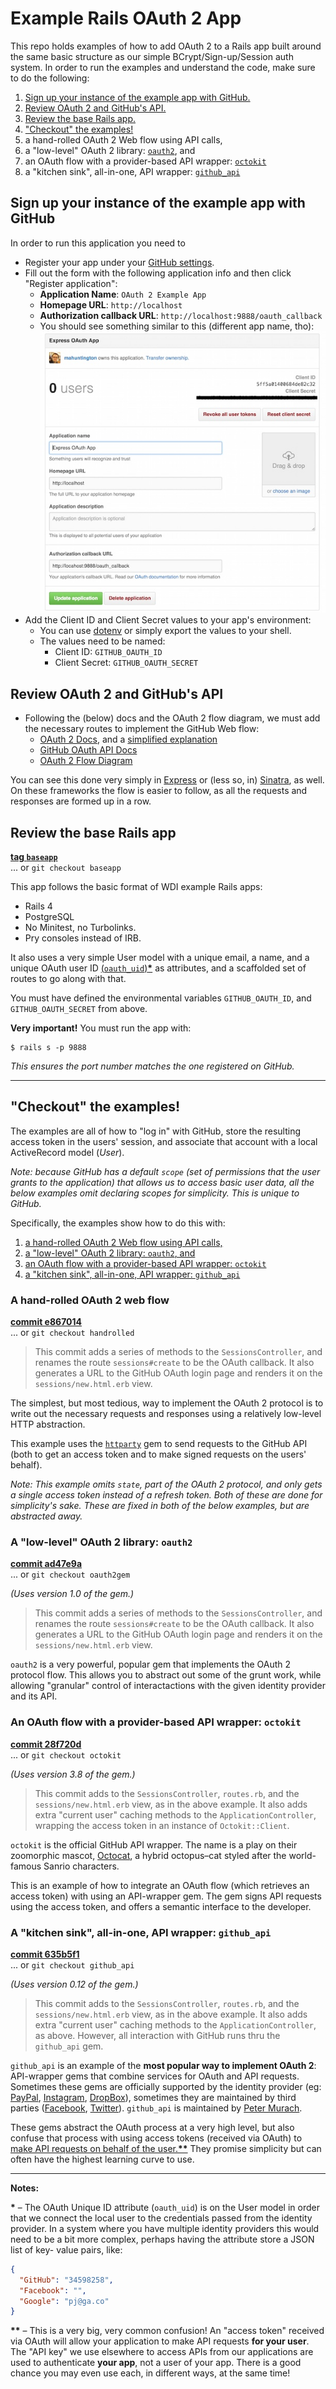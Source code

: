 # Example Rails OAuth 2 App

This repo holds examples of how to add OAuth 2 to a Rails app built around the 
same basic structure as our simple BCrypt/Sign-up/Session auth system. In order
to run the examples and understand the code, make sure to do the following:

1. [Sign up your instance of the example app with GitHub.][s1]
1. [Review OAuth 2 and GitHub's API.][s2]
1. [Review the base Rails app.][s3]
1. ["Checkout" the examples!][ex]
  1. a hand-rolled OAuth 2 Web flow using API calls,
  1. a "low-level" OAuth 2 library: [`oauth2`][oauth2], and
  1. an OAuth flow with a provider-based API wrapper: [`octokit`][octokit]
  1. a "kitchen sink", all-in-one, API wrapper: [`github_api`][github_api]

## Sign up your instance of the example app with GitHub

In order to run this application you need to 

- Register your app under your [GitHub settings][settings].
- Fill out the form with the following application info and then click
  "Register application":
    - **Application Name**: `OAuth 2 Example App`
    - **Homepage URL**: `http://localhost`
    - **Authorization callback URL**: `http://localhost:9888/oauth_callback`
  - You should see something similar to this (different app name, tho):
  ![an image of a finished form](registration.jpg)
- Add the Client ID and Client Secret values to your app's environment:
  - You can use [dotenv][dotenv] or simply export
    the values to your shell.
  - The values need to be named:
    - Client ID: `GITHUB_OAUTH_ID`
    - Client Secret: `GITHUB_OAUTH_SECRET`

## Review OAuth 2 and GitHub's API

- Following the (below) docs and the OAuth 2 flow diagram, we must add the 
  necessary routes to implement the GitHub Web flow:
  - [OAuth 2 Docs][oauth-docs], and a [simplified explanation][simple-docs]
  - [GitHub OAuth API Docs][github_docs]
  - [OAuth 2 Flow Diagram](oauth2-flow.jpg)

You can see this done very simply in [Express][exp-ex] or (less so, in) 
[Sinatra][sin-ex], as well. On these frameworks the flow is easier to follow, 
as all the requests and responses are formed up in a row.

## Review the base Rails app

**[tag `baseapp`][baseapp-branch]**   
... or `git checkout baseapp`

This app follows the basic format of WDI example Rails apps:

- Rails 4
- PostgreSQL
- No Minitest, no Turbolinks.
- Pry consoles instead of IRB.

It also uses a very simple User model with a unique email, a name, and a unique
OAuth user ID [(`oauth_uid`)__*__](#note1) as attributes, and a scaffolded set of 
routes to go along with that.

You must have defined the environmental variables `GITHUB_OAUTH_ID`, and
`GITHUB_OAUTH_SECRET` from above.

**Very important!** You must run the app with:

```
$ rails s -p 9888
```

*This ensures the port number matches the one registered on GitHub.*

---

## "Checkout" the examples!

The examples are all of how to "log in" with GitHub, store the
resulting access token in the users' session, and associate that account with a 
local ActiveRecord model (*User*).

*Note: because GitHub has a default `scope` (set of permissions that the user
grants to the application) that allows us to access basic user data, all the 
below examples omit declaring scopes for simplicity. This is unique to GitHub.*

Specifically, the examples show how to do this with:

1. [a hand-rolled OAuth 2 Web flow using API calls,][ex-1]
1. [a "low-level" OAuth 2 library: `oauth2`, and][ex-2]
1. [an OAuth flow with a provider-based API wrapper: `octokit`][ex-3]
1. [a "kitchen sink", all-in-one, API wrapper: `github_api`][ex-4]

### A hand-rolled OAuth 2 web flow

**[commit e867014][handrolled-commit]**   
... or `git checkout handrolled`

> This commit adds a series of methods to the `SessionsController`, and 
> renames the route `sessions#create` to be the OAuth callback. It also
> generates a URL to the GitHub OAuth login page and renders it on the
> `sessions/new.html.erb` view.

The simplest, but most tedious, way to implement the OAuth 2 protocol is to
write out the necessary requests and responses using a relatively low-level 
HTTP abstraction.

This example uses the [`httparty`][httparty] gem to send requests to the GitHub
API (both to get an access token and to make signed requests on the users' 
behalf).

*Note: This example omits `state`, part of the OAuth 2 protocol, and only gets
a single access token instead of a refresh token. Both of these are done for
simplicity's sake. These are fixed in both of the below examples, but are
abstracted away.*

### A "low-level" OAuth 2 library: `oauth2`

**[commit ad47e9a][oauth2gem-commit]**   
... or `git checkout oauth2gem`

*(Uses version 1.0 of the gem.)*

> This commit adds a series of methods to the `SessionsController`, and 
> renames the route `sessions#create` to be the OAuth callback. It also
> generates a URL to the GitHub OAuth login page and renders it on the
> `sessions/new.html.erb` view.

`oauth2` is a very powerful, popular gem that implements the OAuth 2 protocol 
flow. This allows you to abstract out some of the grunt work, while allowing
"granular" control of interactactions with the given identity provider and its
API.

### An OAuth flow with a provider-based API wrapper: `octokit`

**[commit 28f720d][octokit-commit]**   
... or `git checkout octokit`

*(Uses version 3.8 of the gem.)*

> This commit adds to the `SessionsController`, `routes.rb`, and the 
> `sessions/new.html.erb` view, as in the above example. It also adds
> extra "current user" caching methods to the `ApplicationController`, wrapping 
> the access token in an instance of `Octokit::Client`.

`octokit` is the official GitHub API wrapper. The name is a play on their
zoomorphic mascot, [Octocat][octocat], a hybrid octopus–cat styled after the
world-famous Sanrio characters.

This is an example of how to integrate an OAuth flow (which retrieves an access
token) with using an API-wrapper gem. The gem signs API requests using the 
access token, and offers a semantic interface to the developer.

### A "kitchen sink", all-in-one, API wrapper: `github_api`

**[commit 635b5f1][github_api-commit]**   
... or `git checkout github_api`

*(Uses version 0.12 of the gem.)*

> This commit adds to the `SessionsController`, `routes.rb`, and the 
> `sessions/new.html.erb` view, as in the above example. It also adds
> extra "current user" caching methods to the `ApplicationController`, as
> above. However, all interaction with GitHub runs thru the `github_api` gem.

`github_api` is an example of the **most popular way to implement OAuth 2**: 
API-wrapper gems that combine services for OAuth and API requests. Sometimes 
these gems are officially supported by the identity provider (eg: 
[PayPal][pp-gem], [Instagram][in-gem], [DropBox][db-gem]), sometimes they are 
maintained by third parties ([Facebook][fb-gem], [Twitter][tw-gem]). 
`github_api` is maintained by [Peter Murach](https://github.com/peter-murach).

These gems abstract the OAuth process at a very high level, but also confuse 
that process with using access tokens (received via OAuth) to [make API requests
on behalf of the user.__**__](#note2) They promise simplicity but can often have 
the highest learning curve to use.

---

**Notes:**

<a name="note1"></a>

__*__ – The OAuth Unique ID attribute (`oauth_uid`) is on the User model in
order that we connect the local user to the credentials passed from the
identity provider. In a system where you have multiple identity providers this
would need to be a bit more complex, perhaps having the attribute store a JSON
list of key- value pairs, like:

```json
{
  "GitHub": "34598258",
  "Facebook": "",
  "Google": "pj@ga.co"
}
```

<a name="note2"></a>

__**__ – This is a very big, very common confusion! An "access token" received
via OAuth will allow your application to make API requests **for your user**.
The "API key" we use elsewhere to access APIs from our applications are
used to authenticate **your app**, not a user of your app. There is a good 
chance you may even use each, in different ways, at the same time!

<!-- LINKS -->

[settings]:   https://github.com/settings/applications/new
[octocat]:    https://octodex.github.com

[oauth2]:     https://github.com/intridea/oauth2
[octokit]:    https://github.com/octokit/octokit.rb
[github_api]: https://github.com/peter-murach/github
[dotenv]:     https://github.com/bkeepers/dotenv
[httparty]:   https://github.com/jnunemaker/httparty

[oauth-docs]:  http://oauth.net/2
[simple-docs]: http://aaronparecki.com/articles/2012/07/29/1/oauth2-simplified
[github_docs]: https://developer.github.com/v3/oauth/#web-application-flow

[exp-ex]: https://github.com/ga-instructors/express_oauth_app
[sin-ex]: https://github.com/h4w5/oauth_comprehensive_tester_app

[s1]:   #sign-up-your-instance-of-the-example-app-with-github
[s2]:   #review-oauth-2-and-githubs-api
[s3]:   #review-the-base-rails-app
[ex]:   #checkout-the-examples
[ex-1]: #a-hand-rolled-oauth-2-web-flow
[ex-2]: #a-low-level-oauth-2-library-oauth2
[ex-3]: #an-oauth-flow-with-a-provider-based-api-wrapper-octokit
[ex-4]: #a-kitchen-sink-all-in-one-api-wrapper-github_api

[in-gem]: https://github.com/Instagram/instagram-ruby-gem
[pp-gem]: https://github.com/paypal/PayPal-Ruby-SDK
[db-gem]: https://github.com/dropbox/dropbox-sdk-ruby
[tw-gem]: https://github.com/sferik/twitter
[fb-gem]: https://github.com/arsduo/koala

[baseapp-branch]:    https://github.com/ga-instructors/rails_oauth_app/tree/baseapp
[handrolled-commit]: https://github.com/ga-instructors/rails_oauth_app/commit/e86701456f28c443e759f945154771ffd429580f
[oauth2gem-commit]:  https://github.com/ga-instructors/rails_oauth_app/commit/ad47e9af50f94a18c8e536b9e7a12da5d87079b4
[octokit-commit]:    https://github.com/ga-instructors/rails_oauth_app/commit/28f720d98d28538b0a8a4326339db03b4d8fe5ec
[github_api-commit]: https://github.com/ga-instructors/rails_oauth_app/commit/635b5f1242dcb7edb24544306b78d929ddab5c07
